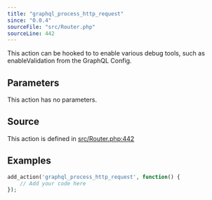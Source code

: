 ```yaml
---
title: "graphql_process_http_request"
since: "0.0.4"
sourceFile: "src/Router.php"
sourceLine: 442
---
```



This action can be hooked to to enable various debug tools,
such as enableValidation from the GraphQL Config.

## Parameters

This action has no parameters.


## Source

This action is defined in [src/Router.php:442](https://github.com/wp-graphql/wp-graphql/blob/develop/src/Router.php#L442)


## Examples

```php
add_action('graphql_process_http_request', function() {
    // Add your code here
});
```